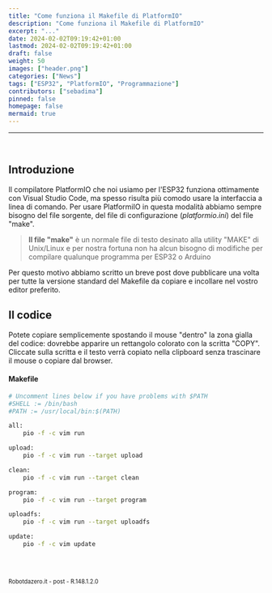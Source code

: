 ```yaml
---
title: "Come funziona il Makefile di PlatformIO"
description: "Come funziona il Makefile di PlatformIO"
excerpt: "..."
date: 2024-02-02T09:19:42+01:00
lastmod: 2024-02-02T09:19:42+01:00
draft: false
weight: 50
images: ["header.png"]
categories: ["News"]
tags: ["ESP32", "PlatformIO", "Programmazione"]
contributors: ["sebadima"]
pinned: false
homepage: false
mermaid: true
---
```




<hr>
<br>



## Introduzione

Il compilatore PlatformIO che noi usiamo per l'ESP32 funziona ottimamente con Visual Studio Code, ma spesso risulta più comodo usare la interfaccia a linea di comando. Per usare PlatformiIO in questa modalità abbiamo sempre bisogno del file sorgente, del file di configurazione (*platformio.ini*) del file "make". 

> <strong>Il file "make"</strong> è un normale file di testo desinato alla utility "MAKE" di Unix/Linux e per nostra fortuna non ha alcun bisogno di modifiche per compilare qualunque programma per ESP32 o Arduino 

Per questo motivo abbiamo scritto un breve post dove pubblicare una volta per tutte la versione standard del Makefile da copiare e incollare nel vostro editor preferito.



## Il codice

Potete copiare semplicemente spostando il mouse "dentro" la zona gialla del codice: dovrebbe apparire un rettangolo colorato con la scritta "COPY". Cliccate sulla scritta e il testo verrà copiato nella clipboard senza trascinare il mouse o copiare dal browser.

#### Makefile
```bash
# Uncomment lines below if you have problems with $PATH
#SHELL := /bin/bash
#PATH := /usr/local/bin:$(PATH)

all:
	pio -f -c vim run

upload:
	pio -f -c vim run --target upload

clean:
	pio -f -c vim run --target clean

program:
	pio -f -c vim run --target program

uploadfs:
	pio -f -c vim run --target uploadfs

update:
	pio -f -c vim update
```

<br>
<br>
<p style="font-size: 0.80em;">Robotdazero.it - post - R.148.1.2.0</p>